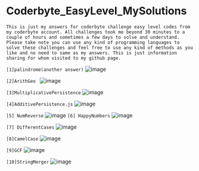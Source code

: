 # Coderbyte_EasyLevel_MySolutions

`This is just my answers for coderbyte challenge easy level codes from my coderbyte account. All challenges took me beyond 30 minutes to a couple of hours and sometimes a few days to solve and understand.  Please take note you can use any kind of programming languages to solve these challenges and feel free to use any kind of methods as you like and no need to same as my answers.
This is just information sharing for whom visited to my github page.
 `

`[1]palindrome(another answer)`
![image](https://github.com/Thein-Naing/Coderbyte_MyAnswers/assets/117463446/b4eabc35-bfa6-4d45-98d6-a7a80065b8b6)

`[2]ArithGeo `
![image](https://github.com/Thein-Naing/Coderbyte_EasyLevel_MySolutions/assets/117463446/446245cc-2f8f-48b2-aa15-14e3e108dda0)

`[3]MultiplicativePersistence`
![image](https://github.com/Thein-Naing/Coderbyte_EasyLevel_MySolutions/assets/117463446/6466714d-72b5-4dea-acd9-0acc60f6958f)

`[4]AdditivePersistence.js`
![image](https://github.com/Thein-Naing/Coderbyte_EasyLevel_MySolutions/assets/117463446/856c7d02-2689-4791-b1e3-24ade13240de)

`[5] NumReverse`
![image](https://github.com/Thein-Naing/Coderbyte_EasyLevel_MySolutions/assets/117463446/7f1b28da-e70a-4b4d-97a8-6bcab95855e7)
`[6] HappyNumbers`
![image](https://github.com/Thein-Naing/Coderbyte_EasyLevel_MySolutions/assets/117463446/678be6ec-651c-4aab-8e77-0929f8eae647)

`[7] DifferentCases`
![image](https://github.com/Thein-Naing/Coderbyte_EasyLevel_MySolutions/assets/117463446/63c8a561-695c-44e4-9b25-a3abcd21e9de)

`[8]CamelCase`
![image](https://github.com/Thein-Naing/Coderbyte_EasyLevel_MySolutions/assets/117463446/5f830d5e-a177-470d-9320-9da53ddb8b24)

`[9]GCF`
![image](https://github.com/Thein-Naing/Coderbyte_EasyLevel_MySolutions/assets/117463446/702526fe-efa5-4284-bec7-1d6d3d69386e)

`[10]StringMerger`
![image](https://github.com/Thein-Naing/Coderbyte_EasyLevel_MySolutions/assets/117463446/6f99145d-f273-4988-b0ae-9e8eb329dd2c)













